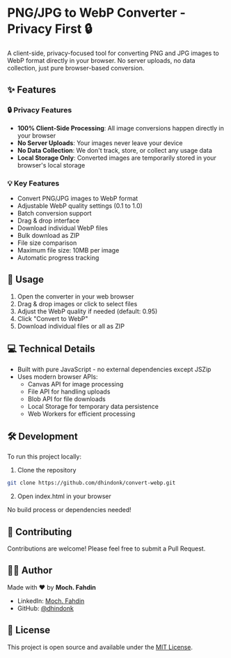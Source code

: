 # PNG/JPG to WebP Converter - Privacy First 🔒

A client-side, privacy-focused tool for converting PNG and JPG images to WebP format directly in your browser. No server uploads, no data collection, just pure browser-based conversion.

## ✨ Features

### 🔒 Privacy Features
- **100% Client-Side Processing**: All image conversions happen directly in your browser
- **No Server Uploads**: Your images never leave your device
- **No Data Collection**: We don't track, store, or collect any usage data
- **Local Storage Only**: Converted images are temporarily stored in your browser's local storage

### 💡 Key Features
- Convert PNG/JPG images to WebP format
- Adjustable WebP quality settings (0.1 to 1.0)
- Batch conversion support
- Drag & drop interface
- Download individual WebP files
- Bulk download as ZIP
- File size comparison
- Maximum file size: 10MB per image
- Automatic progress tracking

## 🚀 Usage

1. Open the converter in your web browser
2. Drag & drop images or click to select files
3. Adjust the WebP quality if needed (default: 0.95)
4. Click "Convert to WebP"
5. Download individual files or all as ZIP

## 💻 Technical Details

- Built with pure JavaScript - no external dependencies except JSZip
- Uses modern browser APIs:
  - Canvas API for image processing
  - File API for handling uploads
  - Blob API for file downloads
  - Local Storage for temporary data persistence
  - Web Workers for efficient processing

## 🛠️ Development

To run this project locally:

1. Clone the repository
```bash
git clone https://github.com/dhindonk/convert-webp.git
```

2. Open index.html in your browser

No build process or dependencies needed!

## 🤝 Contributing

Contributions are welcome! Please feel free to submit a Pull Request.

## 👨‍💻 Author

Made with ❤️ by **Moch. Fahdin**

- LinkedIn: [Moch. Fahdin](https://www.linkedin.com/in/moch-fahdin-453b0a286/)
- GitHub: [@dhindonk](https://github.com/dhindonk/)

## 📝 License

This project is open source and available under the [MIT License](LICENSE).
